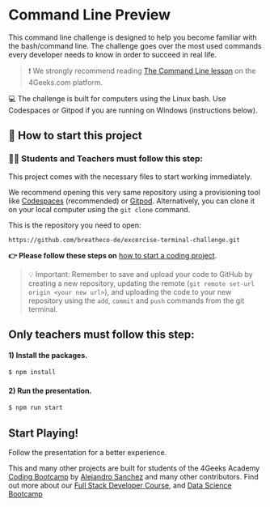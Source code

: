 <!--hide-->
# Command Line Preview
<!--endhide-->

This command line challenge is designed to help you become familiar with the bash/command line. The challenge goes over the most used commands every developer needs to know in order to succeed in real life.

> ❗ We strongly recommend reading [The Command Line lesson](https://4geeks.com/lesson/the-command-line-the-terminal) on the 4Geeks.com platform.

💻 The challenge is built for computers using the Linux bash. Use Codespaces or Gitpod if you are running on Windows (instructions below). 

## 🌱 How to start this project

### 👩‍🎓 Students and Teachers must follow this step:

This project comes with the necessary files to start working immediately.

We recommend opening this very same repository using a provisioning tool like [Codespaces](https://4geeks.com/lesson/what-is-github-codespaces) (recommended) or [Gitpod](https://4geeks.com/lesson/how-to-use-gitpod). Alternatively, you can clone it on your local computer using the `git clone` command. 

This is the repository you need to open:

```text
https://github.com/breatheco-de/excercise-terminal-challenge.git
```

**👉 Please follow these steps on** [how to start a coding project](https://4geeks.com/lesson/how-to-start-a-project).

> 💡 Important: Remember to save and upload your code to GitHub by creating a new repository, updating the remote (`git remote set-url origin <your new url>`), and uploading the code to your new repository using the `add`, `commit` and `push` commands from the git terminal.

## Only teachers must follow this step:

#### 1) Install the packages.

```bash
$ npm install
```

#### 2) Run the presentation.

```bash
$ npm run start
```

## Start Playing!

Follow the presentation for a better experience.

This and many other projects are built for students of the 4Geeks Academy [Coding Bootcamp](https://4geeksacademy.com/us/coding-bootcamp) by [Alejandro Sanchez](https://twitter.com/alesanchezr) and many other contributors. Find out more about our [Full Stack Developer Course](https://4geeksacademy.com/us/coding-bootcamps/part-time-full-stack-developer), and [Data Science Bootcamp](https://4geeksacademy.com/us/coding-bootcamps/datascience-machine-learning)
